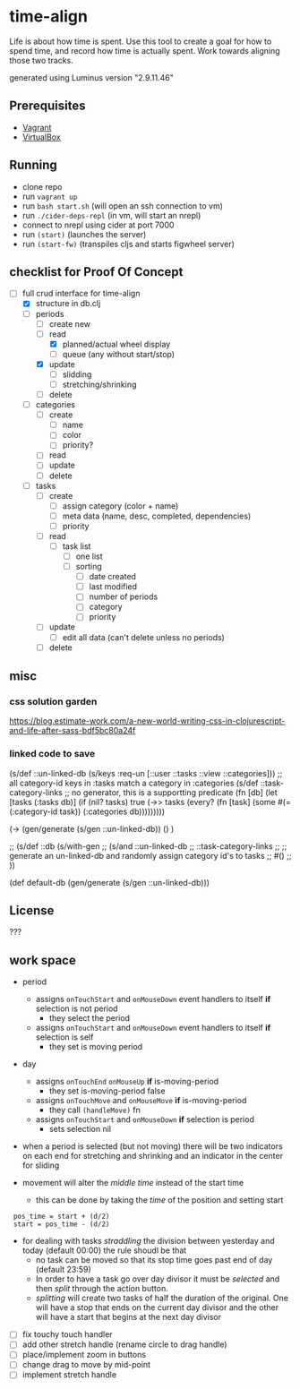 # time-align

Life is about how time is spent. Use this tool to create a goal for how to spend time, and record how time is actually spent. Work towards aligning those two tracks.  

generated using Luminus version "2.9.11.46"

## Prerequisites
- [Vagrant][1]
- [VirtualBox][2]

[1]: https://www.vagrantup.com/
[2]: https://www.virtualbox.org/wiki/VirtualBox

## Running

- clone repo
- run `vagrant up`
- run `bash start.sh` (will open an ssh connection to vm)
- run `./cider-deps-repl` (in vm, will start an nrepl)
- connect to nrepl using cider at port 7000
- run `(start)` (launches the server)
- run `(start-fw)` (transpiles cljs and starts figwheel server)

## checklist for Proof Of Concept
- [ ] full crud interface for time-align
  - [x] structure in db.clj
  - [ ] periods
    - [ ] create new
    - [ ] read
      - [x] planned/actual wheel display
      - [ ] queue (any without start/stop)
    - [x] update
      - [ ] slidding
      - [ ] stretching/shrinking
    - [ ] delete
  - [ ] categories
    - [ ] create 
      - [ ] name
      - [ ] color
      - [ ] priority?
    - [ ] read 
    - [ ] update
    - [ ] delete
  - [ ] tasks
    - [ ] create
      - [ ] assign category (color + name)
      - [ ] meta data (name, desc, completed, dependencies)
      - [ ] priority
    - [ ] read
      - [ ] task list 
        - [ ] one list
        - [ ] sorting
          - [ ] date created
          - [ ] last modified
          - [ ] number of periods
          - [ ] category
          - [ ] priority
    - [ ] update
      - [ ] edit all data (can't delete unless no periods)
    - [ ] delete

## misc
### css solution garden
https://blog.estimate-work.com/a-new-world-writing-css-in-clojurescript-and-life-after-sass-bdf5bc80a24f
### linked code to save
(s/def ::un-linked-db (s/keys :req-un [::user ::tasks ::view ::categories]))
;; all category-id keys in :tasks match a category in :categories
(s/def ::task-category-links ;; no generator, this is a supportting predicate
  (fn [db]
    (let [tasks (:tasks db)]
      (if (nil? tasks)
        true
        (->> tasks
             (every?
              (fn [task]
                (some #(= (:category-id task))
                      (:categories db)))))))))

(-> (gen/generate (s/gen ::un-linked-db))
    ()
 )

;; (s/def ::db (s/with-gen
;;               (s/and ::un-linked-db
;;                      ::task-category-links
;;                      ;; generate an un-linked-db and randomly assign category id's to tasks
;;                      #()
;;                      ))

(def default-db (gen/generate (s/gen ::un-linked-db)))


## License
???

## work space
- period 
  - assigns `onTouchStart` and `onMouseDown` event handlers to itself **if** selection is not period
    - they select the period 
  - assigns `onTouchStart` and `onMouseDown` event handlers to itself **if** selection is self
    - they set is moving period
- day 
  - assigns `onTouchEnd` `onMouseUp` **if** is-moving-period
    - they set is-moving-period false
  - assigns `onTouchMove` and `onMouseMove` **if** is-moving-period
    - they call `(handleMove)` fn
  - assigns `onTouchStart` and `onMouseDown` **if** selection is period 
    - sets selection nil

- when a period is selected (but not moving) there will be two indicators on each end for stretching and shrinking and an indicator in the center for sliding
- movement will alter the _middle time_ instead of the start time
  - this can be done by taking the _time_ of the position and setting start 
 ```
  pos_time = start + (d/2)
  start = pos_time - (d/2) 
 ```
 
 - for dealing with tasks _straddling_ the division between yesterday and today (default 00:00) the rule shoudl be that
   - no task can be moved so that its stop time goes past end of day (default 23:59) 
   - In order to have a task go over day divisor it must be _selected_ and then _split_ through the action button.
   - _splitting_ will create two tasks of half the duration of the original. One will have a stop that ends on the current day divisor and the other will have a start that begins at the next day divisor


- [ ] fix touchy touch handler
- [ ] add other stretch handle (rename circle to drag handle)
- [ ] place/implement zoom in buttons
- [ ] change drag to move by mid-point
- [ ] implement stretch handle
